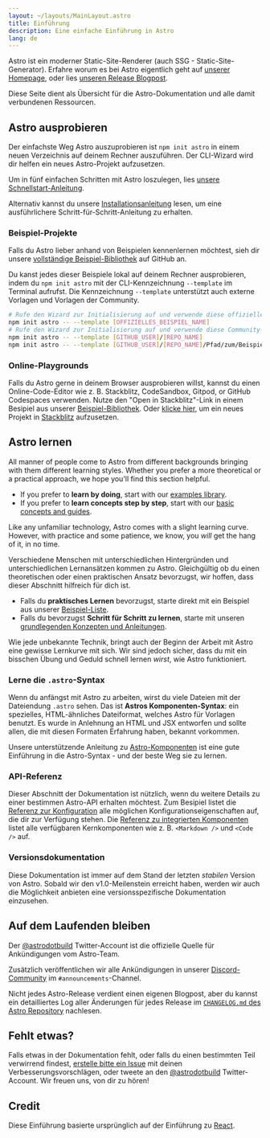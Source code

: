 ```yaml
---
layout: ~/layouts/MainLayout.astro
title: Einführung
description: Eine einfache Einführung in Astro
lang: de
---
```


Astro ist ein moderner Static-Site-Renderer (auch SSG - Static-Site-Generator). Erfahre worum es bei Astro eigentlich geht auf [unserer Homepage](https://astro.build/), oder lies [unseren Release Blogpost](https://astro.build/blog/introducing-astro).

Diese Seite dient als Übersicht für die Astro-Dokumentation und alle damit verbundenen Ressourcen.

## Astro ausprobieren

Der einfachste Weg Astro auszuprobieren ist `npm init astro` in einem neuen Verzeichnis auf deinem Rechner auszuführen. Der CLI-Wizard wird dir helfen ein neues Astro-Projekt aufzusetzen.

Um in fünf einfachen Schritten mit Astro loszulegen, lies [unsere Schnellstart-Anleitung](/de/quick-start).

Alternativ kannst du unsere [Installationsanleitung](/de/installation) lesen, um eine ausführlichere Schritt-für-Schritt-Anleitung zu erhalten.

### Beispiel-Projekte

Falls du Astro lieber anhand von Beispielen kennenlernen möchtest, sieh dir unsere [vollständige Beispiel-Bibliothek](https://github.com/snowpackjs/astro/tree/main/examples) auf GitHub an.

Du kanst jedes dieser Beispiele lokal auf deinem Rechner ausprobieren, indem du `npm init astro` mit der CLI-Kennzeichnung `--template` im Terminal aufrufst. Die Kennzeichnung `--template` unterstützt auch externe Vorlagen und Vorlagen der Community.

```bash
# Rufe den Wizard zur Initialisierung auf und verwende diese offizielle Vorlage
npm init astro -- --template [OFFIZIELLES_BEISPIEL_NAME]
# Rufe den Wizard zur Initialisierung auf und verwende diese Community-Vorlage
npm init astro -- --template [GITHUB_USER]/[REPO_NAME]
npm init astro -- --template [GITHUB_USER]/[REPO_NAME]/Pfad/zum/Beispiel
```

### Online-Playgrounds

Falls du Astro gerne in deinem Browser ausprobieren willst, kannst du einen Online-Code-Editor wie z. B. Stackblitz, CodeSandbox, Gitpod, or GitHub Codespaces verwenden. Nutze den "Open in Stackblitz"-Link in einem Besipiel aus unserer [Beispiel-Bibliothek](https://github.com/snowpackjs/astro/tree/main/examples). Oder [klicke hier](https://stackblitz.com/fork/astro), um ein neues Projekt in [Stackblitz](https://stackblitz.com/fork/astro) aufzusetzen.

## Astro lernen

All manner of people come to Astro from different backgrounds bringing with them different learning styles. Whether you prefer a more theoretical or a practical approach, we hope you'll find this section helpful.

- If you prefer to **learn by doing**, start with our [examples library](https://github.com/snowpackjs/astro/tree/main/examples).  
- If you prefer to **learn concepts step by step**, start with our [basic concepts and guides](/core-concepts/project-structure).

Like any unfamiliar technology, Astro comes with a slight learning curve. However, with practice and some patience, we know, you _will_ get the hang of it, in no time.

Verschiedene Menschen mit unterschiedlichen Hintergründen und unterschiedlichen Lernansätzen kommen zu Astro. Gleichgültig ob du einen theoretischen oder einen praktischen Ansatz bevorzugst, wir hoffen, dass dieser Abschnitt hilfreich für dich ist.

- Falls du **praktisches Lernen** bevorzugst, starte direkt mit ein Beispiel aus unserer [Beispiel-Liste](https://github.com/snowpackjs/astro/tree/main/examples).
- Falls du bevorzugst **Schritt für Schritt zu lernen**, starte mit unseren [grundlegenden Konzepten und Anleitungen](/core-concepts/project-structure).  

Wie jede unbekannte Technik, bringt auch der Beginn der Arbeit mit Astro eine gewisse Lernkurve mit sich. Wir sind jedoch sicher, dass du mit ein bisschen Übung und Geduld schnell lernen _wirst_, wie Astro funktioniert.

### Lerne die `.astro`-Syntax

Wenn du anfängst mit Astro zu arbeiten, wirst du viele Dateien mit der Dateiendung `.astro` sehen. Das ist **Astros Komponenten-Syntax**: ein spezielles, HTML-ähnliches Dateiformat, welches Astro für Vorlagen benutzt. Es wurde in Anlehnung an HTML und JSX entworfen und sollte allen, die mit diesen Formaten Erfahrung haben, bekannt vorkommen.

Unsere unterstützende Anleitung zu [Astro-Komponenten](/core-concepts/astro-components) ist eine gute Einführung in die Astro-Syntax - und der beste Weg sie zu lernen.

### API-Referenz

Dieser Abschnitt der Dokumentation ist nützlich, wenn du weitere Details zu einer bestimmen Astro-API erhalten möchtest. Zum Besipiel listet die [Referenz zur Konfiguration](/reference/configuration-reference) alle möglichen Konfigurationseigenschaften auf, die dir zur Verfügung stehen. Die [Referenz zu integrierten Komponenten](/reference/builtin-components) listet alle verfügbaren Kernkomponenten wie z. B. `<Markdown />` und `<Code />` auf.

### Versionsdokumentation

Diese Dokumentation ist immer auf dem Stand der letzten _stabilen_ Version von Astro. Sobald wir den v1.0-Meilenstein erreicht haben, werden wir auch die Möglichkeit anbieten eine versionsspezifische Dokumentation einzusehen.

## Auf dem Laufenden bleiben

Der [@astrodotbuild](https://twitter.com/astrodotbuild) Twitter-Account ist die offizielle Quelle für Ankündigungen vom Astro-Team.

Zusätzlich veröffentlichen wir alle Ankündigungen in unserer [Discord-Community](https://astro.build/chat) im `#announcements`-Channel.

Nicht jedes Astro-Release verdient einen eigenen Blogpost, aber du kannst ein detailliertes Log aller Änderungen für jedes Release im [`CHANGELOG.md` des Astro Repository](https://github.com/snowpackjs/astro/blob/main/packages/astro/CHANGELOG.md) nachlesen.

## Fehlt etwas?

Falls etwas in der Dokumentation fehlt, oder falls du einen bestimmten Teil verwirrend findest, [erstelle bitte ein Issue](https://github.com/snowpackjs/astro/issues/new/choose) mit deinen Verbesserungsvorschlägen, oder tweete an den [@astrodotbuild](https://twitter.com/astrodotbuild) Twitter-Account. Wir freuen uns, von dir zu hören!

## Credit

Diese Einführung basierte ursprünglich auf der Einführung zu [React](https://reactjs.org/).
